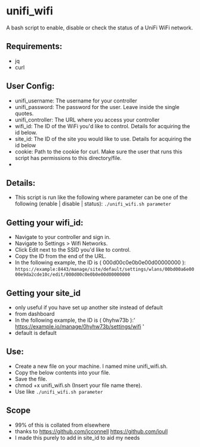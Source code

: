 # unifi_wifi

 A bash script to enable, disable or check the status of a UniFi WiFi network.
 ## Requirements:
 
 * jq
 * curl
 
 ## User Config:
 
 * unifi_username: The username for your controller
 * unifi_password: The password for the user. Leave inside the single quotes.
 * unifi_controller: The URL where you access your controller
 * wifi_id: The ID of the WiFi you'd like to control. Details for acquiring the id below.
 * site_id: The ID of the site you would like to use. Details for acquiring the id below 
 * cookie: Path to the cookie for curl. Make sure the user that runs this script has permissions to this directory/file.
 *  
 ## Details:
 
 * This script is run like the following where parameter can be one of the following (enable | disable | status):
   `./unifi_wifi.sh parameter`
 
 ## Getting your wifi_id:
 
 * Navigate to your controller and sign in.
 * Navigate to Settings > Wifi Networks.
 * Click Edit next to the SSID you'd like to control.
 * Copy the ID from the end of the URL.
 * In the following example, the ID is ( 000d00c0e0b0e00d00000000 ):
   `https://example:8443/manage/site/default/settings/wlans/00bd00a6e0000e9da2cde10c/edit/000d00c0e0b0e00d00000000`
   
 ## Getting your site_id
 * only useful if you have set up another site instead of default 
 * from dashboard 
 * In the following example, the ID is ( 0hyhw73b ):' https://example.io/manage/0hyhw73b/settings/wifi '
 * default is default 


 ## Use:
 
 * Create a new file on your machine. I named mine unifi_wifi.sh.
 * Copy the below contents into your file.
 * Save the file.
 * chmod +x unifi_wifi.sh (Insert your file name there).
 * Use like `./unifi_wifi.sh parameter`



## Scope

* 99% of this is collated from elsewhere
* thanks to https://github.com/jcconnell https://github.com/ioull
* I made this purely to add in site_id to aid my needs

